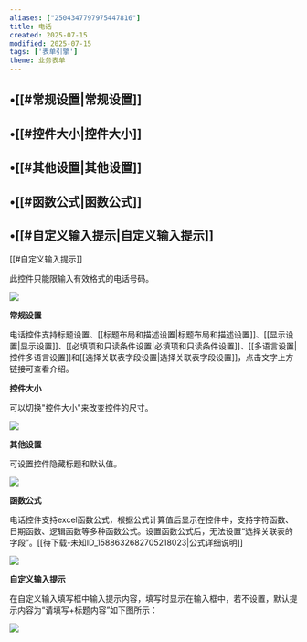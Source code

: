 ```yaml
---
aliases: ["2504347797975447816"]
title: 电话
created: 2025-07-15
modified: 2025-07-15
tags: ['表单引擎']
theme: 业务表单
---
```


## •[[#常规设置|常规设置]]

## •[[#控件大小|控件大小]]

## •[[#其他设置|其他设置]]

## •[[#函数公式|函数公式]]

## •[[#自定义输入提示|自定义输入提示]]

[[#自定义输入提示]]

此控件只能限输入有效格式的电话号码。

![](7b83ae21faec76fe532001555134dd6a.jpg)

**常规设置**

电话控件支持标题设置、[[标题布局和描述设置|标题布局和描述设置]]、[[显示设置|显示设置]]、[[必填项和只读条件设置|必填项和只读条件设置]]、[[多语言设置|控件多语言设置]]和[[选择关联表字段设置|选择关联表字段设置]]，点击文字上方链接可查看介绍。

**控件大小**

可以切换"控件大小"来改变控件的尺寸。

**![](02cfbc75d3e4dfdf0d2a54ec56e030f9.jpg)**

**其他设置**

可设置控件隐藏标题和默认值。

**![](0ef5dab2ee8892e35de2b7d5c1b4876a.jpg)**

**函数公式**

电话控件支持excel函数公式，根据公式计算值后显示在控件中，支持字符函数、日期函数、逻辑函数等多种函数公式。设置函数公式后，无法设置“选择关联表的字段”。[[待下载-未知ID_1588632682705218023|公式详细说明]]

![](04ea93febba19d7804264d5b53bbf6ad.jpg)

**自定义输入提示**

在自定义输入填写框中输入提示内容，填写时显示在输入框中，若不设置，默认提示内容为“请填写+标题内容”如下图所示：

![](8aaff0a60cbee605490bec55dfba76b2.jpg)